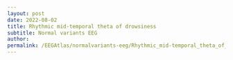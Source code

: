 ```yaml
---
layout: post
date: 2022-08-02 
title: Rhythmic mid-temporal theta of drowsiness 
subtitle: Normal variants EEG
author: 
permalink: /EEGAtlas/normalvariants-eeg/Rhythmic_mid-temporal_theta_of_drowsiness
---
```



